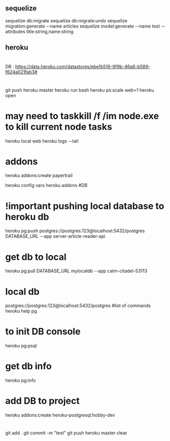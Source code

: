 ## sequelize
sequelize db:migrate
sequelize db:migrate:undo
sequelize migration:generate --name articles
sequelize model:generate --name test --attributes title:string,name:string

## heroku
#
DB : https://data.heroku.com/datastores/ebe1b516-9f9b-46a6-b589-f624a021fab3#
#
git push heroku master
heroku run bash
heroku ps:scale web=1
heroku open
# may need to taskkill /f /im node.exe to kill current node tasks
heroku local web
heroku logs --tail
# addons
heroku addons:create papertrail

heroku config vars
heroku addons
#DB
# !important pushing local database to heroku db
heroku pg:push postgres://postgres:123@localhost:5432/postgres DATABASE_URL --app server-article-reader-api
# get db to local
heroku pg:pull DATABASE_URL mylocaldb --app calm-citadel-53113
# local db
postgres://postgres:123@localhost:5432/postgres
#list of commands
heroku help pg
# to init DB console
heroku pg:psql
# get db info
heroku pg:info
# add DB to project
heroku addons:create heroku-postgresql:hobby-dev

# 
git add .
git commit -m "test"
git push heroku master
clear